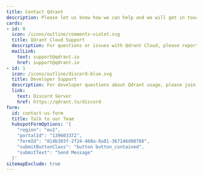 ```yaml
---
title: Contact Qdrant
description: Please let us know how we can help and we will get in touch with you soon.
cards:
- id: 0
  icon: /icons/outline/comments-violet.svg
  title: Qdrant Cloud Support
  description: For questions or issues with Qdrant Cloud, please report to
  mailLink: 
    text: support@qdrant.io
    href: support@qdrant.io
- id: 1
  icon: /icons/outline/discord-blue.svg
  title: Developer Support
  description: For developer questions about Qdrant usage, please join our
  link: 
    text: Discord Server
    href: https://qdrant.to/discord
form:
  id: contact-us-form
  title: Talk to our Team
  hubspotFormOptions: '{
    "region": "eu1",
    "portalId": "139603372",
    "formId": "814b303f-2f24-460a-8a81-367146d98786",
    "submitButtonClass": "button button_contained",
    "submitText": "Send Message"
  }'
sitemapExclude: true
---
```


